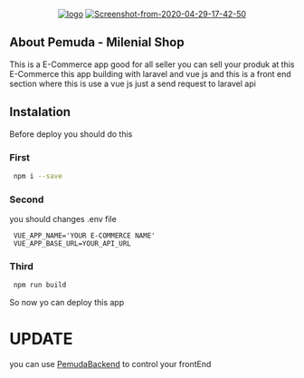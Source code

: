 <p align='center'> 
<a href="https://ibb.co/fSjGdW6"><img src="https://i.ibb.co/H25pTyw/logo.png" alt="logo" border="0"></a>
<a href="https://ibb.co/C7H3qkF"><img src="https://i.ibb.co/9TrkJFj/Screenshot-from-2020-04-29-17-42-50.png" alt="Screenshot-from-2020-04-29-17-42-50" border="0"></a>
</p>

## About Pemuda - Milenial Shop 
 

  This is a E-Commerce app good for all seller you can sell your produk at this E-Commerce
  this app building with laravel and vue js and this is a front end section where this is use a vue js
  just a send request to laravel api


## Instalation
Before deploy you should do this

### First
```bash
 npm i --save
```

### Second
you should changes .env file 

```env
 VUE_APP_NAME='YOUR E-COMMERCE NAME'
 VUE_APP_BASE_URL=YOUR_API_URL
```
### Third
```bash
 npm run build
```
So now yo can deploy this app

# UPDATE
you can use [PemudaBackend](https://github.com/pemudakoding/pemuda-backend) to control your frontEnd
